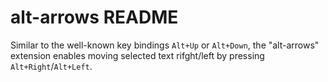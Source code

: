 # alt-arrows README

Similar to the well-known key bindings `Alt+Up` or `Alt+Down`, the "alt-arrows" extension enables moving selected text rifght/left by pressing `Alt+Right`/`Alt+Left`.
